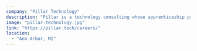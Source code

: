 ```yaml
---
company: "Pillar Technology"
description: "Pillar is a technology consulting whose apprenticeship program is designed to create high-performing consultants and leaders for Pillar."
image: "pillar-technology.jpg"
link: "https://pillar.tech/careers/"
location:
  - "Ann Arbor, MI"
---
```

